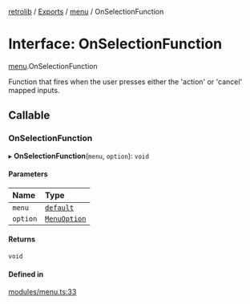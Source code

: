 [retrolib](../README.md) / [Exports](../modules.md) / [menu](../modules/menu.md) / OnSelectionFunction

# Interface: OnSelectionFunction

[menu](../modules/menu.md).OnSelectionFunction

Function that fires when the user presses either the 'action' or 'cancel' mapped inputs.

## Callable

### OnSelectionFunction

▸ **OnSelectionFunction**(`menu`, `option`): `void`

#### Parameters

| Name | Type |
| :------ | :------ |
| `menu` | [`default`](../classes/menu.default.md) |
| `option` | [`MenuOption`](../modules/menu.md#menuoption) |

#### Returns

`void`

#### Defined in

[modules/menu.ts:33](https://github.com/philbgarner/retrolib/blob/d7cbf0a/src/modules/menu.ts#L33)
